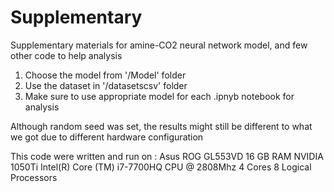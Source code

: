 # Supplementary
Supplementary materials for amine-CO2 neural network model, and few other code to help analysis

1. Choose the model from '/Model' folder
2. Use the dataset in '/datasetscsv' folder
3. Make sure to use appropriate model for each .ipnyb notebook for analysis

Although random seed was set, the results might still be different to what we got due to different hardware configuration

This code were written and run on :
Asus ROG GL553VD
16 GB RAM
NVIDIA 1050Ti
Intel(R) Core (TM) i7-7700HQ CPU @ 2808Mhz 4 Cores
8 Logical Processors
